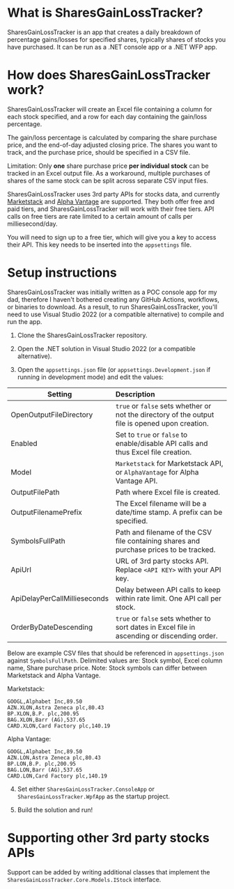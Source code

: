# What is SharesGainLossTracker?
SharesGainLossTracker is an app that creates a daily breakdown of percentage gains/losses for specified shares, typically shares of stocks you have purchased.  It can be run as a .NET console app or a .NET WFP app.

# How does SharesGainLossTracker work?
SharesGainLossTracker will create an Excel file containing a column for each stock specified, and a row for each day containing the gain/loss percentage.  

The gain/loss percentage is calculated by comparing the share purchase price, and the end-of-day adjusted closing price.  The shares you want to track, and the purchase price, should be specified in a CSV file.

Limitation: Only **one** share purchase price **per individual stock** can be tracked in an Excel output file.  As a workaround, multiple purchases of shares of the same stock can be split across separate CSV input files.

SharesGainLossTracker uses 3rd party APIs for stocks data, and currently [Marketstack](https://marketstack.com/) and [Alpha Vantage](https://www.alphavantage.co/) are supported.  They both offer free and paid tiers, and SharesGainLossTracker will work with their free tiers.  API calls on free tiers are rate limited to a certain amount of calls per milliesecond/day.

You will need to sign up to a free tier, which will give you a key to access their API.  This key needs to be inserted into the `appsettings` file.

# Setup instructions
SharesGainLossTracker was initially written as a POC console app for my dad, therefore I haven't bothered creating any GitHub Actions, workflows, or binaries to download.  As a result, to run SharesGainLossTracker, you'll need to use Visual Studio 2022 (or a compatible alternative) to compile and run the app.

1) Clone the SharesGainLossTracker repository.

2) Open the .NET solution in Visual Studio 2022 (or a compatible alternative).

3) Open the `appsettings.json` file (or `appsettings.Development.json` if running in development mode) and edit the values:

| Setting                      | Description   |
| -----------------------------|:---------------
| OpenOutputFileDirectory      | `true` or `false` sets whether or not the directory of the output file is opened upon creation.
| Enabled                      | Set to `true` or `false` to enable/disable API calls and thus Excel file creation.
| Model                        | `Marketstack` for Marketstack API, or `AlphaVantage` for Alpha Vantage API.
| OutputFilePath               | Path where Excel file is created.
| OutputFilenamePrefix         | The Excel filename will be a date/time stamp. A prefix can be specified.
| SymbolsFullPath              | Path and filename of the CSV file containing shares and purchase prices to be tracked.
| ApiUrl                       | URL of 3rd party stocks API.  Replace `<API KEY>` with your API key.
| ApiDelayPerCallMillieseconds | Delay between API calls to keep within rate limit. One API call per stock.
| OrderByDateDescending        | `true` or `false` sets whether to sort dates in Excel file in ascending or discending order.

Below are example CSV files that should be referenced in `appsettings.json` against `SymbolsFullPath`.  Delimited values are: Stock symbol, Excel column name, Share purchase price.  Note: Stock symbols can differ between Marketstack and Alpha Vantage.

Marketstack:
```
GOOGL,Alphabet Inc,89.50
AZN.XLON,Astra Zeneca plc,80.43
BP.XLON,B.P. plc,200.95
BAG.XLON,Barr (AG),537.65
CARD.XLON,Card Factory plc,140.19
```

Alpha Vantage:
```
GOOGL,Alphabet Inc,89.50
AZN.LON,Astra Zeneca plc,80.43
BP.LON,B.P. plc,200.95
BAG.LON,Barr (AG),537.65
CARD.LON,Card Factory plc,140.19
```

4) Set either `SharesGainLossTracker.ConsoleApp` or `SharesGainLossTracker.WpfApp` as the startup project.

5) Build the solution and run!


# Supporting other 3rd party stocks APIs
Support can be added by writing additional classes that implement the `SharesGainLossTracker.Core.Models.IStock` interface.
